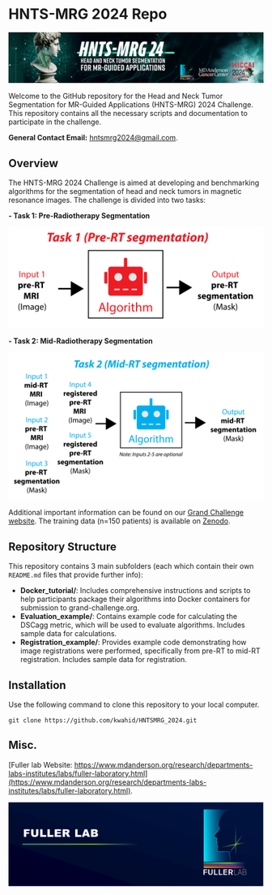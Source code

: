 # HNTS-MRG 2024 Repo
![Challenge Logo](hntsmrg_banner.jpeg)

Welcome to the GitHub repository for the Head and Neck Tumor Segmentation for MR-Guided Applications (HNTS-MRG) 2024 Challenge. This repository contains all the necessary scripts and documentation to participate in the challenge.

**General Contact Email:** <hntsmrg2024@gmail.com>.


## Overview 

The HNTS-MRG 2024 Challenge is aimed at developing and benchmarking algorithms for the segmentation of head and neck tumors in magnetic resonance images. The challenge is divided into two tasks:

**- Task 1: Pre-Radiotherapy Segmentation**

<img src="Inputs_outputs_figure-01.png" alt="Task1" width="800"/>

**- Task 2: Mid-Radiotherapy Segmentation**

<img src="Inputs_outputs_figure-02.png" alt="Task2" width="800"/>

Additional important information can be found on our [Grand Challenge website](https://hntsmrg24.grand-challenge.org/). The training data (n=150 patients) is available on [Zenodo](https://zenodo.org/records/11199559).

## Repository Structure

This repository contains 3 main subfolders (each which contain their own `README.md` files that provide further info):

- **Docker_tutorial/**: Includes comprehensive instructions and scripts to help participants package their algorithms into Docker containers for submission to grand-challenge.org.
- **Evaluation_example/**: Contains example code for calculating the DSCagg metric, which will be used to evaluate algorithms. Includes sample data for calculations.
- **Registration_example/**: Provides example code demonstrating how image registrations were performed, specifically from pre-RT to mid-RT registration. Includes sample data for registration.

## Installation

Use the following command to clone this repository to your local computer. 

```
git clone https://github.com/kwahid/HNTSMRG_2024.git
```

## Misc.

[Fuller lab Website: https://www.mdanderson.org/research/departments-labs-institutes/labs/fuller-laboratory.html](https://www.mdanderson.org/research/departments-labs-institutes/labs/fuller-laboratory.html). 

![Fuller Logo](Fuller_logo_long.png)
